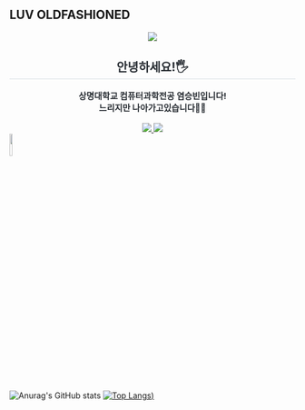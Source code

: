 ## LUV OLDFASHIONED
<!--
**luvoldfashioned/luvoldfashioned** is a ✨ _special_ ✨ repository because its `README.md` (this file) appears on your GitHub profile.

Here are some ideas to get you started:

- 🔭 I’m currently working on ...
- 🌱 I’m currently learning ...
- 👯 I’m looking to collaborate on ...
- 🤔 I’m looking for help with ...
- 💬 Ask me about ...
- 📫 How to reach me: ...
- 😄 Pronouns: ...
- ⚡ Fun fact: ...
-->

<div align= "center">
    <img src="https://capsule-render.vercel.app/api?type=egg&color=gradient&height=180&text=luvoldfasioned&animation=fadeIn&fontColor=ffffff&fontSize=60" />
</div>
<div align= "center"> 
    <h2 style="border-bottom: 1px solid #d8dee4; color: #282d33;"> 안녕하세요!🖐️ </h2>  
    <div style="font-weight: 700; font-size: 15px; text-align: center; color: #282d33;"> 상명대학교 컴퓨터과학전공 염승빈입니다!<br>느리지만 나아가고있습니다🌱🏃 </div> 

</div> <br>
<div align= "center">
    <a href=https://www.instagram.com/luvoldfashioned/> <img src="https://img.shields.io/badge/Instagram-E4405F?style=for-the-badge&logo=Instagram&logoColor=white&link=https://www.instagram.com/luvoldfashioned/"> </a>
    <a href=https://velog.io/@luvoldfashioned/posts> <img src="https://img.shields.io/badge/Velog-20C997?style=for-the-badge&logo=Velog&logoColor=white&link=https://velog.io/@luvoldfashioned/posts"> </a>
</div> 

<img src = "https://github.com/user-attachments/assets/31524962-7977-4cf2-96e8-e5303349df50" width = 10%>

<br> <br> 

![Anurag's GitHub stats](https://github-readme-stats.vercel.app/api?username=luvoldfashioned&show_icons=true&theme=tokyonight&rank_icon=github)
[![Top Langs](https://github-readme-stats.vercel.app/api/top-langs/?username=luvoldfashioned&layout=compact&show_icons=true&theme=tokyonight))](https://github.com/anuraghazra/github-readme-stats)
